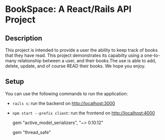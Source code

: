 # BookSpace: A React/Rails API Project

## Description

This project is intended to provide a user the ability to keep track of books that 
they have read. This project demonstrates its capabilty using a one-to-many relationship
between a user, and their books.The use is able to add, delete, update, and of course
READ their books. We hope you enjoy. 

## Setup

You can use the following commands to run the application:

- `rails s`: run the backend on [http://localhost:3000](http://localhost:3000)
- `npm start --prefix client`: run the frontend on
  [http://localhost:4000](http://localhost:4000)



  gem "active_model_serializers", "~> 0.10.12"

  gem "thread_safe"

